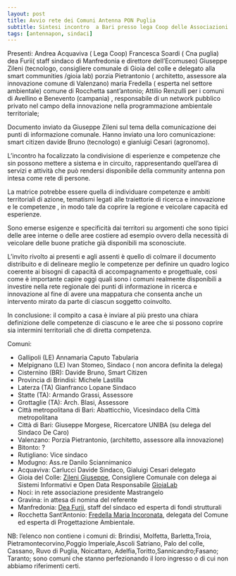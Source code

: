 ```yaml
---
layout: post
title: Avvio rete dei Comuni Antenna PON Puglia
subtitle: Sintesi incontro  a Bari presso lega Coop delle Associazioni di categoria e delle associazioni di territorio ii  24 ottobre 2016
tags: [antennapon, sindaci]
---
```


Presenti: Andrea Acquaviva ( Lega Coop) Francesca Soardi ( Cna puglia) dea Furii( staff sindaco di Manfredonia e direttore dell’Ecomuseo) Giuseppe Zileni (tecnologo, consigliere comunale di Gioia del colle  e delegato alla smart communities /gioia lab) porzia Pietrantonio ( architetto, assessore ala innovazione comune di Valenzano) maria Fredella ( esperta nel settore ambientale) comune di Rocchetta sant’antonio; Attilio Renzulli per i comuni di Avellino e  Benevento (campania) , responsabile di un  network pubblico privato nel campo della innovazione nella programmazione ambientale territoriale;

Documento inviato da Giuseppe Zileni sul tema della comunicazione dei punti di informazione comunale.
Hanno inviato una loro comunicazione: smart citizen  davide Bruno (tecnologo) e gianluigi Cesari (agronomo).

<!-- more -->

L’incontro ha focalizzato la condivisione di esperienze e competenze che sin possono mettere a sistema  e in circuito, rappresentando  quell’area di servizi e attività che può rendersi disponibile  della community antenna pon intesa come rete di  persone.

La matrice potrebbe essere quella di individuare competenze e ambiti territoriali di azione, tematismi  legati alle traiettorie di ricerca e innovazione  e le competenze , in modo tale da coprire la regione e veicolare capacità ed esperienze.

Sono emerse esigenze e specificità dai territori su argomenti che sono tipici delle aree interne o delle aree costiere  ad esempio ovvero della necessità di veicolare delle buone pratiche già disponibili ma sconosciute.

L’invito rivolto ai presenti e agli assenti è quello di colmare il documento distribuito  e di delineare meglio le competenze per definire un quadro logico coerente ai bisogni di  capacità di accompagnamento e progettuale, cosi come è importante  capire oggi quali sono i comuni realmente disponibili a investire nella rete regionale dei punti di informazione in ricerca e innovazione al fine di avere una mappatura che consenta anche un intervento mirato  da parte di ciascun soggetto coinvolto.

In conclusione: il compito a casa è inviare al più presto una chiara definizione delle competenze di ciascuno e le aree che si possono coprire sia intermini territoriali che di  diretta competenza.

Comuni:

* Gallipoli (LE) Annamaria Caputo Tabularia
* Melpignano (LE) Ivan Stomeo, Sindaco ( non ancora definita la delega)
* Cisternino (BR): Davide Bruno, Smart Citizen 
* Provincia di Brindisi: Michele Lastilla
* Laterza (TA) Gianfranco Lopane Sindaco
* Statte (TA): Armando Grassi, Assessore 
* Grottaglie (TA): Arch. Blasi, Assessore
* Città metropolitana di Bari: Abatticchio, Vicesindaco della Città metropolitana
* Città di Bari: Giuseppe Morgese, Ricercatore UNIBA (su delega del Sindaco De Caro)
* Valenzano: Porzia Pietrantonio, (architetto, assessore alla innovazione)
* Bitonto: ?
* Rutigliano: Vice sindaco
* Modugno: Ass.re Danilo Sciannimanico
* Acquaviva: Carlucci Davide Sindaco, Gialuigi Cesari delegato
* Gioia del Colle: [Zileni Giuseppe](mailto:giuseppe.zileni@gmail.com), Consigliere Comunale con delega ai Sistemi Informativi e Open Data Responsabile [GioiaLab](http://gioialab.github.io)
* Noci: in rete associazione presidente Mastrangelo 
* Gravina: in attesa di nomina del referente
* Manfredonia: [Dea Furii](mailto:deafurii@gmail.com), staff del sindaco ed esperta di fondi strutturali
* Rocchetta Sant’Antonio: [Fredella Maria Incoronata](mailto:mariaincoronata.fredella@gmail.com), delegata del Comune ed esperta di Progettazione Ambientale.

NB: l’elenco non contiene i comuni di: Brindisi, Molfetta, Barletta,Troia, Pietramontecorvino,Poggio Imperiale,Ascoli Satriano, Palo del colle, Cassano, Ruvo di Puglia, Noicattaro, Adelfia,Toritto,Sannicandro;Fasano; Taranto; sono comuni che stanno perfezionando il loro ingresso o di cui  non abbiamo riferimenti certi.
